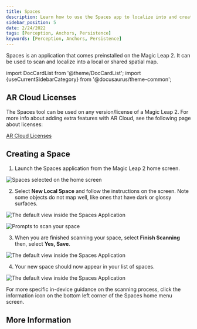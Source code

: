 ```yaml
---
title: Spaces
description: Learn how to use the Spaces app to localize into and create spatial maps.
sidebar_position: 5
date: 2/24/2022
tags: [Perception, Anchors, Persistence]
keywords: [Perception, Anchors, Persistence]
---
```


Spaces is an application that comes preinstalled on the Magic Leap 2. It can be used to scan and localize into a local or shared spatial map.

import DocCardList from '@theme/DocCardList';
import {useCurrentSidebarCategory} from '@docusaurus/theme-common';

## AR Cloud Licenses

The Spaces tool can be used on any version/license of a Magic Leap 2. For more info about adding extra features with AR Cloud, see the following page about licenses:

[AR Cloud Licenses](/versioned_docs/version-22-Feb-2023/guides/arcloud/arcloud-licenses)

## Creating a Space

1. Launch the Spaces application from the Magic Leap 2 home screen.

![Spaces selected on the home screen](/img/device/spaces/spaces_1.png)

2. Select **New Local Space** and follow the instructions on the screen. Note some objects do not map well, like ones that have dark or glossy surfaces.

![The default view inside the Spaces Application](/img/device/spaces/spaces_2.png)

![Prompts to scan your space](/img/device/spaces/spaces_3.png)

3. When you are finished scanning your space, select **Finish Scanning** then, select **Yes, Save**.

![The default view inside the Spaces Application](/img/device/spaces/spaces_5.png)

4. Your new space should now appear in your list of spaces.

![The default view inside the Spaces Application](/img/device/spaces/spaces_6.png)

For more specific in-device guidance on the scanning process, click the information icon on the bottom left corner of the Spaces home menu screen.

## More Information

<DocCardList items={useCurrentSidebarCategory().items}/>

